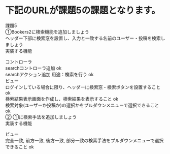 # 下記のURLが課題5の課題となります。
課題5<br>
①Bookers2に検索機能を追加しましょう <br>
ヘッダー下部に検索窓を設置し、入力と一致する名前のユーザー・投稿を検索しましょう <br>
実装する機能<br>

コントローラ<br>
searchコントローラ追加 ok<br>
searchアクション追加 用途：検索を行う ok<br>
ビュー<br>
ログインしている場合に限り、ヘッダーに検索窓・検索ボタンを設置すること ok<br>
検索結果表示画面を作成し、検索結果を表示すること ok<br>
検索対象(ユーザーか投稿か)の選択かをプルダウンメニューで選択できること ok<br>
② ①に検索手法を追加しましょう<br>
実装する機能<br>

ビュー<br>
完全一致, 前方一致, 後方一致, 部分一致の検索手法をプルダウンメニューで選択できること ok
